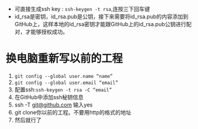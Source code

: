 - 可直接生成ssh key  : `ssh-keygen -t rsa`,连按三下回车键
- id_rsa是密钥，id_rsa.pub是公钥，接下来需要将id_rsa.pub的内容添加到GitHub上，这样本地的id_rsa密钥才能跟GitHub上的id_rsa.pub公钥进行配对，才能够授权成功。

# 换电脑重新写以前的工程

1. `git config --global user.name “name”`
2. `git config --global user.email “email”`
3. 配置ssh:`ssh-keygen -t rsa -C “email”`
4. 在GitHub中添加ssh秘钥信息
5. ssh -T git@github.com 输入yes
6. git clone你以前的工程。不要用http的格式的地址
7. 然后就行了
